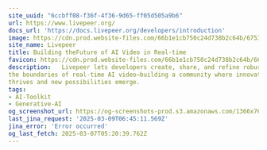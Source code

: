```yaml
---
site_uuid: "6ccbff08-f36f-4f36-9d65-ff05d505a9b6"
url: https://www.livepeer.org/
docs_url: 'https://docs.livepeer.org/developers/introduction'
image: https://cdn.prod.website-files.com/66b1e1cb750c24d738b2c64b/67535c7c174b527cfa425281_Livepeer%20Webclip.png
site_name: Livepeer
title: Building theFuture of AI Video in Real-time
favicon: https://cdn.prod.website-files.com/66b1e1cb750c24d738b2c64b/66fda52cefec335f7053804d_favicon-32x32.png
description:   Livepeer lets developers create, share, and refine robust pipelines that push
the boundaries of real-time AI video—building a community where innovation
thrives and new possibilities emerge.
tags:
- AI-Toolkit
- Generative-AI
og_screenshot_url: https://og-screenshots-prod.s3.amazonaws.com/1366x768/80/false/54886f57aed3774f1ed123c394a72f1e9773c840b7a97967f9d4fdfe48241cd2.jpeg
last_jina_request: '2025-03-09T06:45:11.569Z'
jina_error: 'Error occurred'
og_last_fetch: 2025-03-07T05:20:39.762Z
---
```



